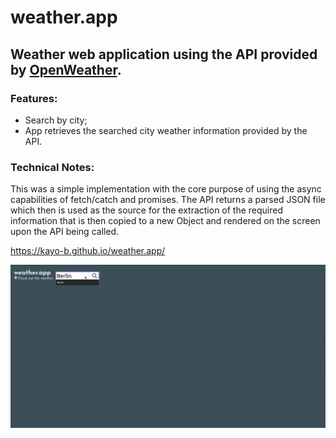 # weather.app

## Weather web application using the API provided by [OpenWeather](https://openweathermap.org/).

### Features: 
- Search by city;
- App retrieves the searched city weather information provided by the API.
    
### Technical Notes:

This was a simple implementation with the core purpose of using the async capabilities of fetch/catch and promises. The API returns a parsed JSON file which then is used as the source for the extraction of the required information that is then copied to a new Object and rendered on the screen upon the API being called. 

https://kayo-b.github.io/weather.app/

![weather](weather2.gif)